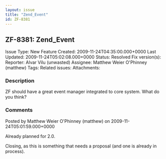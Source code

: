 ```yaml
---
layout: issue
title: "Zend_Event"
id: ZF-8381
---
```


ZF-8381: Zend\_Event
--------------------

 Issue Type: New Feature Created: 2009-11-24T04:35:00.000+0000 Last Updated: 2009-11-24T05:02:08.000+0000 Status: Resolved Fix version(s): 
 Reporter:  Alvar Vilu (unwasted)  Assignee:  Matthew Weier O'Phinney (matthew)  Tags: 
 Related issues: 
 Attachments: 
### Description

ZF should have a great event manager integrated to core system. What do you think?

 

 

### Comments

Posted by Matthew Weier O'Phinney (matthew) on 2009-11-24T05:01:59.000+0000

Already planned for 2.0.

Closing, as this is something that needs a proposal (and one is already in process).

 

 